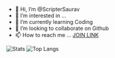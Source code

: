 - 👋 Hi, I’m @ScripterSaurav
- 👀 I’m interested in ...
- 🌱 I’m currently learning Coding
- 💞️ I’m looking to collaborate on Github
- 📫 How to reach me ...
[JOIN LINK](https://discord.gg/xeM8mCJ)
<!---
ScripterSaurav/ScripterSaurav is a ✨ special ✨ repository because its `README.md` (this file) appears on your GitHub profile.
You can click the Preview link to take a look at your changes.
--->


![Stats](https://github-readme-stats.vercel.app/api?username=ScripterSaurav&title_color=246bce&text_color=ffffff&bg_color=000000&include_all_commits=true&hide_border=true&hide_title=true)
![Top Langs](https://github-readme-stats.vercel.app/api/top-langs/?username=ScripterSaurav&layout=compact&title_color=246bce&text_color=ffffff&bg_color=000000&hide_border=true)
